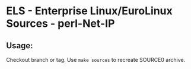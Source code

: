 # ELS - Enterprise Linux/EuroLinux Sources - perl-Net-IP
 
## Usage:
  Checkout branch or tag. Use `make sources` to recreate  SOURCE0 archive.

